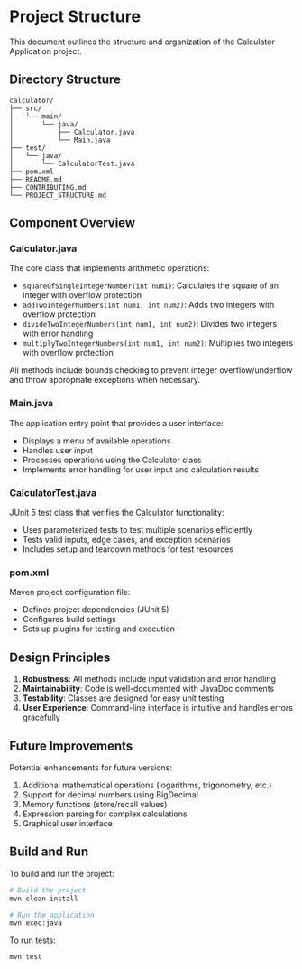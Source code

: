 # Project Structure

This document outlines the structure and organization of the Calculator Application project.

## Directory Structure

```
calculator/
├── src/
│   └── main/
│       └── java/
│           ├── Calculator.java
│           └── Main.java
├── test/
│   └── java/
│       └── CalculatorTest.java
├── pom.xml
├── README.md
├── CONTRIBUTING.md
└── PROJECT_STRUCTURE.md
```

## Component Overview

### Calculator.java

The core class that implements arithmetic operations:

- `squareOfSingleIntegerNumber(int num1)`: Calculates the square of an integer with overflow protection
- `addTwoIntegerNumbers(int num1, int num2)`: Adds two integers with overflow protection
- `divideTwoIntegerNumbers(int num1, int num2)`: Divides two integers with error handling
- `multiplyTwoIntegerNumbers(int num1, int num2)`: Multiplies two integers with overflow protection

All methods include bounds checking to prevent integer overflow/underflow and throw appropriate exceptions when necessary.

### Main.java

The application entry point that provides a user interface:

- Displays a menu of available operations
- Handles user input
- Processes operations using the Calculator class
- Implements error handling for user input and calculation results

### CalculatorTest.java

JUnit 5 test class that verifies the Calculator functionality:

- Uses parameterized tests to test multiple scenarios efficiently
- Tests valid inputs, edge cases, and exception scenarios
- Includes setup and teardown methods for test resources

### pom.xml

Maven project configuration file:

- Defines project dependencies (JUnit 5)
- Configures build settings
- Sets up plugins for testing and execution

## Design Principles

1. **Robustness**: All methods include input validation and error handling
2. **Maintainability**: Code is well-documented with JavaDoc comments
3. **Testability**: Classes are designed for easy unit testing
4. **User Experience**: Command-line interface is intuitive and handles errors gracefully

## Future Improvements

Potential enhancements for future versions:

1. Additional mathematical operations (logarithms, trigonometry, etc.)
2. Support for decimal numbers using BigDecimal
3. Memory functions (store/recall values)
4. Expression parsing for complex calculations
5. Graphical user interface

## Build and Run

To build and run the project:

```bash
# Build the project
mvn clean install

# Run the application
mvn exec:java
```

To run tests:

```bash
mvn test
```